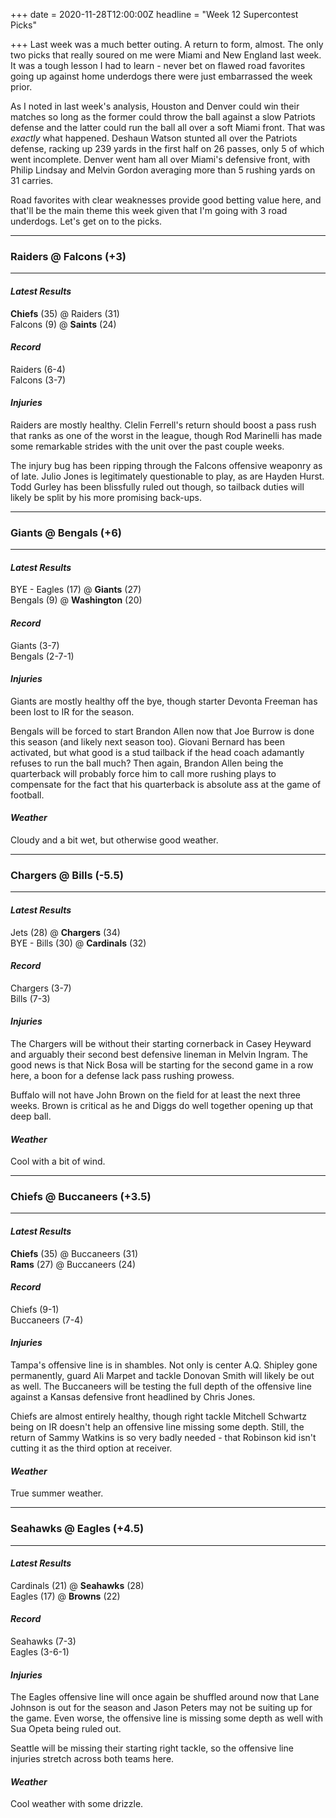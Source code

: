 +++
date = 2020-11-28T12:00:00Z
headline = "Week 12 Supercontest Picks"

+++
Last week was a much better outing. A return to form, almost. The only two picks that really soured on me were Miami and New England last week. It was a tough lesson I had to learn - never bet on flawed road favorites going up against home underdogs there were just embarrassed the week prior.  

As I noted in last week's analysis, Houston and Denver could win their matches so long as the former could throw the ball against a slow Patriots defense and the latter could run the ball all over a soft Miami front. That was _exactly_ what happened. Deshaun Watson stunted all over the Patriots defense, racking up 239 yards in the first half on 26 passes, only 5 of which went incomplete. Denver went ham all over Miami's defensive front, with Philip Lindsay and Melvin Gordon averaging more than 5 rushing yards on 31 carries. 

Road favorites with clear weaknesses provide good betting value here, and that'll be the main theme this week given that I'm going with 3 road underdogs. Let's get on to the picks.

***

### Raiders @ Falcons (+3)

***

#### _Latest Results_

**Chiefs** (35) @ Raiders (31)  
Falcons (9) @ **Saints** (24)

#### _Record_

Raiders (6-4)  
Falcons (3-7)

#### _Injuries_

Raiders are mostly healthy. Clelin Ferrell's return should boost a pass rush that ranks as one of the worst in the league, though Rod Marinelli has made some remarkable strides with the unit over the past couple weeks.

The injury bug has been ripping through the Falcons offensive weaponry as of late. Julio Jones is legitimately questionable to play, as are Hayden Hurst. Todd Gurley has been blissfully ruled out though, so tailback duties will likely be split by his more promising back-ups. 

***

### Giants @ Bengals (+6)

***

#### _Latest Results_

BYE - Eagles (17) @ **Giants** (27)  
Bengals (9) @ **Washington** (20)

#### _Record_

Giants (3-7)  
Bengals (2-7-1)

#### _Injuries_

Giants are mostly healthy off the bye, though starter Devonta Freeman has been lost to IR for the season.

Bengals will be forced to start Brandon Allen now that Joe Burrow is done this season (and likely next season too). Giovani Bernard has been activated, but what good is a stud tailback if the head coach adamantly refuses to run the ball much? Then again, Brandon Allen being the quarterback will probably force him to call more rushing plays to compensate for the fact that his quarterback is absolute ass at the game of football.

#### _Weather_

Cloudy and a bit wet, but otherwise good weather.

***

### Chargers @ Bills (-5.5)

***

#### _Latest Results_

Jets (28) @ **Chargers** (34)  
BYE - Bills (30) @ **Cardinals** (32)

#### _Record_

Chargers (3-7)  
Bills (7-3)

#### _Injuries_

The Chargers will be without their starting cornerback in Casey Heyward and arguably their second best defensive lineman in Melvin Ingram. The good news is that Nick Bosa will be starting for the second game in a row here, a boon for a defense lack pass rushing prowess.

Buffalo will not have John Brown on the field for at least the next three weeks. Brown is critical as he and Diggs do well together opening up that deep ball.

#### _Weather_

Cool with a bit of wind.

***

### Chiefs @ Buccaneers (+3.5)

***

#### _Latest Results_

**Chiefs** (35) @ Buccaneers (31)  
**Rams** (27) @ Buccaneers (24)

#### _Record_

Chiefs (9-1)  
Buccaneers (7-4)

#### _Injuries_

Tampa's offensive line is in shambles. Not only is center A.Q. Shipley gone permanently, guard Ali Marpet and tackle Donovan Smith will likely be out as well. The Buccaneers will be testing the full depth of the offensive line against a Kansas defensive front headlined by Chris Jones. 

Chiefs are almost entirely healthy, though right tackle Mitchell Schwartz being on IR doesn't help an offensive line missing some depth. Still, the return of Sammy Watkins is so very badly needed - that Robinson kid isn't cutting it as the third option at receiver. 

#### _Weather_

True summer weather.

***

### Seahawks @ Eagles (+4.5)

***

#### _Latest Results_

Cardinals (21) @ **Seahawks** (28)  
Eagles (17) @ **Browns** (22)

#### _Record_

Seahawks (7-3)  
Eagles (3-6-1)

#### _Injuries_

The Eagles offensive line will once again be shuffled around now that Lane Johnson is out for the season and Jason Peters may not be suiting up for the game. Even worse, the offensive line is missing some depth as well with Sua Opeta being ruled out.

Seattle will be missing their starting right tackle, so the offensive line injuries stretch across both teams here.

#### _Weather_

Cool weather with some drizzle.